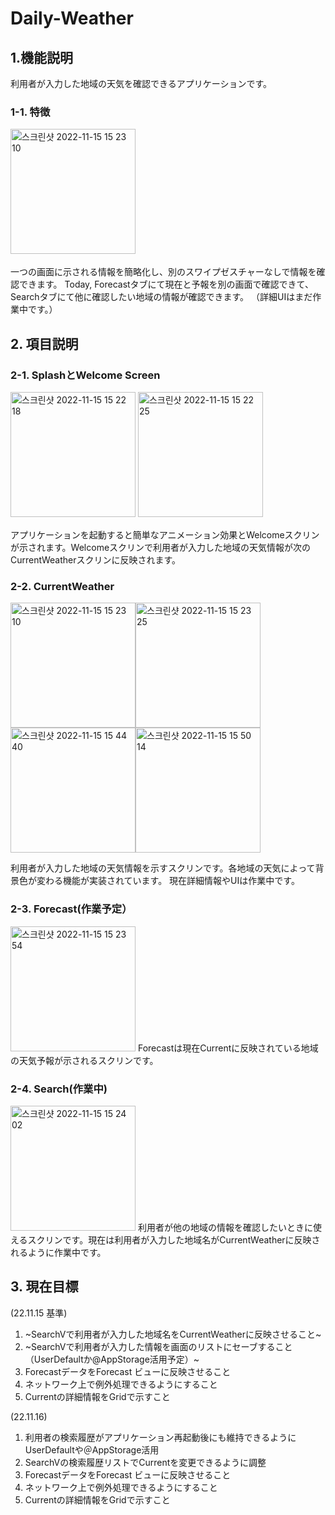 # Daily-Weather
   
## 1.機能説明
利用者が入力した地域の天気を確認できるアプリケーションです。
### 1-1. 特徴   
<img width="200" alt="스크린샷 2022-11-15 15 23 10" src="https://user-images.githubusercontent.com/109661308/201843685-8e56a194-7d0d-4138-b77c-ee496badbca5.png">　　　

一つの画面に示される情報を簡略化し、別のスワイプゼスチャーなしで情報を確認できます。
Today, Forecastタブにて現在と予報を別の画面で確認できて、Searchタブにて他に確認したい地域の情報が確認できます。
（詳細UIはまだ作業中です。）　　　

## 2. 項目説明　　　
### 2-1. SplashとWelcome Screen   
<img width="200" alt="스크린샷 2022-11-15 15 22 18" src="https://user-images.githubusercontent.com/109661308/201843535-5cd76bfa-ccfe-422d-9afa-5a681bfa01bd.png"> <img width="200" alt="스크린샷 2022-11-15 15 22 25" src="https://user-images.githubusercontent.com/109661308/201844987-12880901-c533-4fde-ac9a-53084802d3d8.png">　　　

アプリケーションを起動すると簡単なアニメーション効果とWelcomeスクリンが示されます。Welcomeスクリンで利用者が入力した地域の天気情報が次のCurrentWeatherスクリンに反映されます。   

### 2-2. CurrentWeather   
<img width="200" alt="스크린샷 2022-11-15 15 23 10" src="https://user-images.githubusercontent.com/109661308/201849440-8d0776b5-8287-4122-8329-5aae23c97787.png"><img width="200" alt="스크린샷 2022-11-15 15 23 25" src="https://user-images.githubusercontent.com/109661308/201849553-c2aa30d7-936d-49e3-a1ed-f90d9320bcd0.png"><img width="200" alt="스크린샷 2022-11-15 15 44 40" src="https://user-images.githubusercontent.com/109661308/201849641-ebe04048-f7ce-45b2-9b54-120cdc1108b7.png"><img width="200" alt="스크린샷 2022-11-15 15 50 14" src="https://user-images.githubusercontent.com/109661308/201849741-1cd8f1e4-97cf-46d8-a530-5285f850881b.png">   

利用者が入力した地域の天気情報を示すスクリンです。各地域の天気によって背景色が変わる機能が実装されています。
現在詳細情報やUIは作業中です。

### 2-3. Forecast(作業予定）
<img width="200" alt="스크린샷 2022-11-15 15 23 54" src="https://user-images.githubusercontent.com/109661308/201851618-9cfd7a93-5c85-4247-b6eb-1d5c261c56cd.png">
Forecastは現在Currentに反映されている地域の天気予報が示されるスクリンです。

### 2-4. Search(作業中)   
<img width="200" alt="스크린샷 2022-11-15 15 24 02" src="https://user-images.githubusercontent.com/109661308/201853814-71cec1e3-7f76-47c0-a551-b79c44e7c322.png">
利用者が他の地域の情報を確認したいときに使えるスクリンです。現在は利用者が入力した地域名がCurrentWeatherに反映されるように作業中です。

## 3. 現在目標
(22.11.15 基準)
1. ~SearchVで利用者が入力した地域名をCurrentWeatherに反映させること~   
2. ~SearchVで利用者が入力した情報を画面のリストにセーブすること（UserDefaultか@AppStorage活用予定）~
3. ForecastデータをForecast ビューに反映させること
4. ネットワーク上で例外処理できるようにすること
5. Currentの詳細情報をGridで示すこと

(22.11.16)
1. 利用者の検索履歴がアプリケーション再起動後にも維持できるようにUserDefaultや＠AppStorage活用
2. SearchVの検索履歴リストでCurrentを変更できるように調整
3. ForecastデータをForecast ビューに反映させること
4. ネットワーク上で例外処理できるようにすること
5. Currentの詳細情報をGridで示すこと 
